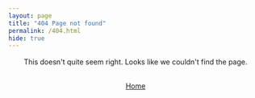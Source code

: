 ```yaml
---
layout: page
title: "404 Page not found"
permalink: /404.html
hide: true
---
```


<div style="margin-top: 16px; text-align: center;">
    <p>This doesn't quite seem right. Looks like we couldn't find the page.</p>
    <br><a id="button" href=".">Home</a><br>
</div>
